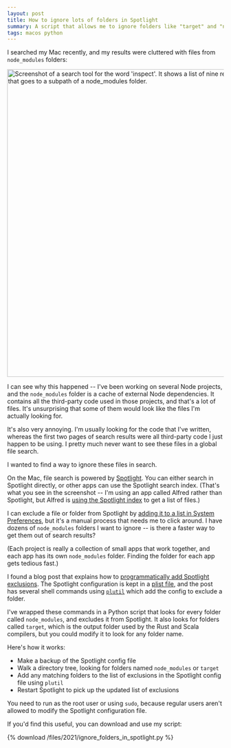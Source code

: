 ```yaml
---
layout: post
title: How to ignore lots of folders in Spotlight
summary: A script that allows me to ignore folders like "target" and "node_modules", so they don't appear in search results.
tags: macos python
---
```


I searched my Mac recently, and my results were cluttered with files from `node_modules` folders:

<img src="/images/2021/cluttered_search_results_2x.png" srcset="/images/2021/cluttered_search_results_2x.png 2x, /images/2021/cluttered_search_results_2x.png 1x" style="width: 714px;" alt="Screenshot of a search tool for the word 'inspect'. It shows a list of nine results, each with a path under it that goes to a subpath of a node_modules folder.">

I can see why this happened -- I've been working on several Node projects, and the `node_modules` folder is a cache of external Node dependencies.
It contains all the third-party code used in those projects, and that's a lot of files.
It's unsurprising that some of them would look like the files I'm actually looking for.

It's also very annoying.
I'm usually looking for the code that I've written, whereas the first two pages of search results were all third-party code I just happen to be using.
I pretty much never want to see these files in a global file search.

I wanted to find a way to ignore these files in search.

On the Mac, file search is powered by [Spotlight][spotlight].
You can either search in Spotlight directly, or other apps can use the Spotlight search index.
(That's what you see in the screenshot -- I'm using an app called Alfred rather than Spotlight, but Alfred is [using the Spotlight index][index] to get a list of files.)

I can exclude a file or folder from Spotlight by [adding it to a list in System Preferences][exclude], but it's a manual process that needs me to click around.
I have dozens of `node_modules` folders I want to ignore -- is there a faster way to get them out of search results?

(Each project is really a collection of small apps that work together, and each app has its own `node_modules` folder.
Finding the folder for each app gets tedious fast.)

I found a blog post that explains how to [programmatically add Spotlight exclusions][programmatically].
The Spotlight configuration is kept in a [plist file][plist], and the post has several shell commands using [`plutil`][plutil] which add the config to exclude a folder.

I've wrapped these commands in a Python script that looks for every folder called `node_modules`, and excludes it from Spotlight.
It also looks for folders called `target`, which is the output folder used by the Rust and Scala compilers, but you could modify it to look for any folder name.

Here's how it works:

-   Make a backup of the Spotlight config file
-   Walk a directory tree, looking for folders named `node_modules` or `target`
-   Add any matching folders to the list of exclusions in the Spotlight config file using `plutil`
-   Restart Spotlight to pick up the updated list of exclusions

You need to run as the root user or using `sudo`, because regular users aren't allowed to modify the Spotlight configuration file.

If you'd find this useful, you can download and use my script:

{% download /files/2021/ignore_folders_in_spotlight.py %}

[spotlight]: https://support.apple.com/en-gb/guide/mac-help/mchlp1008/mac
[index]: https://www.alfredapp.com/help/troubleshooting/indexing/spotlight/
[exclude]: https://support.apple.com/en-gb/guide/mac-help/mchlp2811/11.0/mac/11.0
[programmatically]: https://blog.christovic.com/2021/02/programatically-adding-spotlight.html
[plist]: https://en.wikipedia.org/wiki/Property_list
[plutil]: https://www.youtube.com/watch?t=5s&v=e1QAw18lpUE
